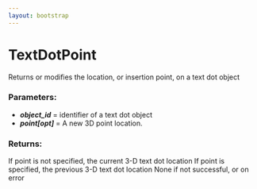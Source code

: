 ```yaml
---
layout: bootstrap
---
```


# TextDotPoint

Returns or modifies the location, or insertion point, on a text dot object
        

### Parameters:

- ***object_id*** = identifier of a text dot object
- ***point[opt]*** = A new 3D point location.
        

### Returns:


If point is not specified, the current 3-D text dot location
If point is specified, the previous 3-D text dot location
None if not successful, or on error
        
